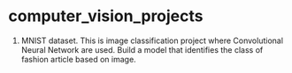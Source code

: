 # computer_vision_projects

1. MNIST dataset.
This is image classification project where Convolutional Neural Network are used.
Build a model that identifies the class of fashion article based on image.
